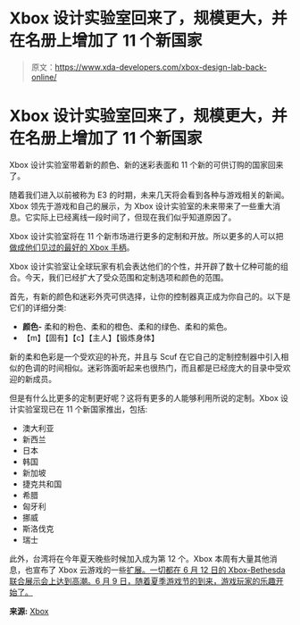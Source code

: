 # Xbox 设计实验室回来了，规模更大，并在名册上增加了 11 个新国家

> 原文：<https://www.xda-developers.com/xbox-design-lab-back-online/>

# Xbox 设计实验室回来了，规模更大，并在名册上增加了 11 个新国家

Xbox 设计实验室带着新的颜色、新的迷彩表面和 11 个新的可供订购的国家回来了。

随着我们进入以前被称为 E3 的时期，未来几天将会看到各种与游戏相关的新闻。Xbox 领先于游戏和自己的展示，为 Xbox 设计实验室的未来带来了一些重大消息。它实际上已经离线一段时间了，但现在我们似乎知道原因了。

Xbox 设计实验室将在 11 个新市场进行更多的定制和开放。所以更多的人可以把[做成他们见过的最好的 Xbox 手柄](https://www.xda-developers.com/best-xbox-series-x-controller/)。

Xbox 设计实验室让全球玩家有机会表达他们的个性，并开辟了数十亿种可能的组合。今天，我们已经扩大了受众范围和定制选项和颜色的范围。

首先，有新的颜色和迷彩外壳可供选择，让你的控制器真正成为你自己的。以下是它们的详细分类:

*   **颜色-** 柔和的粉色、柔和的橙色、柔和的绿色、柔和的紫色。
*   【m】【固有】【c】【主人】【锻炼身体】

新的柔和色彩是一个受欢迎的补充，并且与 Scuf 在它自己的定制控制器中引入相似的色调的时间相似。迷彩饰面听起来也很热门，而且都是已经庞大的目录中受欢迎的新成员。

但是有什么比更多的定制更好呢？这将有更多的人能够利用所说的定制。Xbox 设计实验室现已在 11 个新国家推出，包括:

*   澳大利亚
*   新西兰
*   日本
*   韩国
*   新加坡
*   捷克共和国
*   希腊
*   匈牙利
*   挪威
*   斯洛伐克
*   瑞士

此外，台湾将在今年夏天晚些时候加入成为第 12 个。Xbox 本周有大量其他消息，也宣布了 Xbox 云游戏的一些[扩展。一切都在 6 月 12 日的 Xbox-Bethesda 联合展示会上达到高潮。6 月 9 日，随着夏季游戏节的到来，游戏玩家的乐趣开始了。](https://www.xda-developers.com/xbox-cloud-gaming-samsung-tvs/)

**来源:** [Xbox](https://news.xbox.com/en-us/2022/06/09/whats-next-for-gaming/)